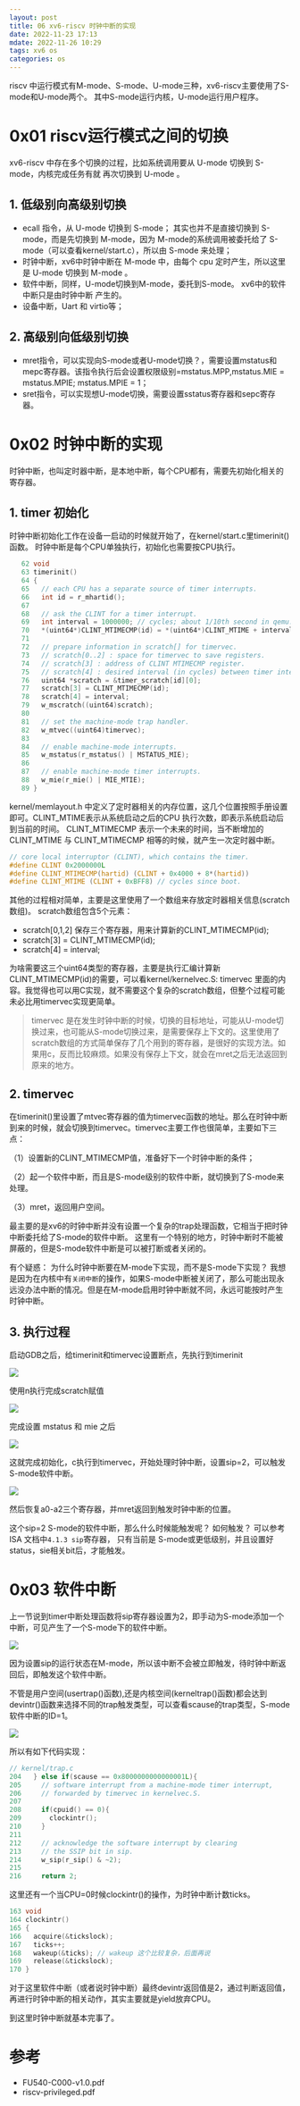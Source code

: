 ```yaml
---
layout: post
title: 06 xv6-riscv 时钟中断的实现
date: 2022-11-23 17:13
mdate: 2022-11-26 10:29
tags: xv6 os
categories: os
---
```


riscv 中运行模式有M-mode、S-mode、U-mode三种，xv6-riscv主要使用了S-mode和U-mode两个。
其中S-mode运行内核，U-mode运行用户程序。



# 0x01 riscv运行模式之间的切换

xv6-riscv 中存在多个切换的过程，比如系统调用要从 U-mode 切换到 S-mode，内核完成任务有就
再次切换到 U-mode 。

## 1. 低级别向高级别切换

- ecall 指令，从 U-mode 切换到 S-mode； 其实也并不是直接切换到 S-mode，而是先切换到 M-mode，因为 M-mode的系统调用被委托给了 S-mode（可以查看kernel/start.c），所以由 S-mode 来处理；
- 时钟中断，xv6中时钟中断在 M-mode 中，由每个 cpu 定时产生，所以这里是 U-mode 切换到 M-mode 。
- 软件中断，同样，U-mode切换到M-mode，委托到S-mode。 xv6中的软件中断只是由时钟中断 产生的。
- 设备中断，Uart 和 virtio等；

## 2. 高级别向低级别切换

- mret指令，可以实现向S-mode或者U-mode切换？，需要设置mstatus和mepc寄存器。该指令执行后会设置权限级别=mstatus.MPP,mstatus.MIE = mstatus.MPIE; mstatus.MPIE = 1；
- sret指令，可以实现想U-mode切换，需要设置sstatus寄存器和sepc寄存器。

# 0x02 时钟中断的实现

时钟中断，也叫定时器中断，是本地中断，每个CPU都有，需要先初始化相关的寄存器。

## 1. timer 初始化

时钟中断初始化工作在设备一启动的时候就开始了，在kernel/start.c里timerinit()函数。 时钟中断是每个CPU单独执行，初始化也需要按CPU执行。

```c
   62 void
   63 timerinit()
   64 {
   65   // each CPU has a separate source of timer interrupts.
   66   int id = r_mhartid();
   67
   68   // ask the CLINT for a timer interrupt.
   69   int interval = 1000000; // cycles; about 1/10th second in qemu.
   70   *(uint64*)CLINT_MTIMECMP(id) = *(uint64*)CLINT_MTIME + interval;
   71
   72   // prepare information in scratch[] for timervec.
   73   // scratch[0..2] : space for timervec to save registers.
   74   // scratch[3] : address of CLINT MTIMECMP register.
   75   // scratch[4] : desired interval (in cycles) between timer interrupts.
   76   uint64 *scratch = &timer_scratch[id][0];
   77   scratch[3] = CLINT_MTIMECMP(id);
   78   scratch[4] = interval;
   79   w_mscratch((uint64)scratch);
   80
   81   // set the machine-mode trap handler.
   82   w_mtvec((uint64)timervec);
   83
   84   // enable machine-mode interrupts.
   85   w_mstatus(r_mstatus() | MSTATUS_MIE);
   86
   87   // enable machine-mode timer interrupts.
   88   w_mie(r_mie() | MIE_MTIE);
   89 }
```

kernel/memlayout.h 中定义了定时器相关的内存位置，这几个位置按照手册设置即可。CLINT_MTIME表示从系统启动之后的CPU 执行次数，即表示系统启动后到当前的时间。 CLINT_MTIMECMP 表示一个未来的时间，当不断增加的 CLINT_MTIME 与 CLINT_MTIMECMP 相等的时候，就产生一次定时器中断。

```c
// core local interruptor (CLINT), which contains the timer.
#define CLINT 0x2000000L
#define CLINT_MTIMECMP(hartid) (CLINT + 0x4000 + 8*(hartid))
#define CLINT_MTIME (CLINT + 0xBFF8) // cycles since boot.
```

其他的过程相对简单，主要是这里使用了一个数组来存放定时器相关信息(scratch数组)。
scratch数组包含5个元素：

- scratch[0,1,2] 保存三个寄存器，用来计算新的CLINT_MTIMECMP(id);
- scratch[3] = CLINT_MTIMECMP(id);
- scratch[4] = interval;

为啥需要这三个uint64类型的寄存器，主要是执行汇编计算新CLINT_MTIMECMP(id)的需要，可以看kernel/kernelvec.S: timervec 里面的内容。我觉得也可以用C实现，就不需要这个复杂的scratch数组，但整个过程可能未必比用timervec实现更简单。

> timervec 是在发生时钟中断的时候，切换的目标地址，可能从U-mode切换过来，也可能从S-mode切换过来，是需要保存上下文的。这里使用了scratch数组的方式简单保存了几个用到的寄存器，是很好的实现方法。如果用c，反而比较麻烦。如果没有保存上下文，就会在mret之后无法返回到原来的地方。

## 2. timervec

在timerinit()里设置了mtvec寄存器的值为timervec函数的地址。那么在时钟中断到来的时候，就会切换到timervec。timervec主要工作也很简单，主要如下三点：

（1）设置新的CLINT_MTIMECMP值，准备好下一个时钟中断的条件；

（2）起一个软件中断，而且是S-mode级别的软件中断，就切换到了S-mode来处理。

（3）mret，返回用户空间。

最主要的是xv6的时钟中断并没有设置一个复杂的trap处理函数，它相当于把时钟中断委托给了S-mode的软件中断。
这里有一个特别的地方，时钟中断时不能被屏蔽的，但是S-mode软件中断是可以被打断或者关闭的。

有个疑惑： 为什么时钟中断要在M-mode下实现，而不是S-mode下实现？ 我想是因为在内核中有`关闭中断`的操作，如果S-mode中断被关闭了，那么可能出现永远没办法中断的情况。但是在M-mode启用时钟中断就不同，永远可能按时产生时钟中断。

## 3. 执行过程

启动GDB之后，给timerinit和timervec设置断点，先执行到timerinit

![](/images/2022-11-22-06-xv6-riscv-timer-interrupts/b-timervec.png)

使用n执行完成scratch赋值

![](/images/2022-11-22-06-xv6-riscv-timer-interrupts/print-scratch.png)

完成设置 mstatus 和 mie 之后

![](/images/2022-11-22-06-xv6-riscv-timer-interrupts/print-mstatus.png)

这就完成初始化，c执行到timervec，开始处理时钟中断，设置sip=2，可以触发S-mode软件中断。

![](/images/2022-11-22-06-xv6-riscv-timer-interrupts/set-sip.png)

然后恢复a0-a2三个寄存器，并mret返回到触发时钟中断的位置。

这个sip=2 S-mode的软件中断，那么什么时候能触发呢？ 如何触发？ 可以参考 ISA 文档中`4.1.3 sip`寄存器，
只有当前是 S-mode或更低级别，并且设置好status，sie相关bit后，才能触发。


# 0x03 软件中断

上一节说到timer中断处理函数将sip寄存器设置为2，即手动为S-mode添加一个中断，可见产生了一个S-mode下的软件中断。

![](/images/2022-11-22-06-xv6-riscv-timer-interrupts/sip-2.png)

因为设置sip的运行状态在M-mode，所以该中断不会被立即触发，待时钟中断返回后，即触发这个软件中断。

不管是用户空间(usertrap()函数),还是内核空间(kerneltrap()函数)都会达到 devintr()函数来选择不同的trap触发类型，可以查看scause的trap类型，S-mode软件中断的ID=1。

![](/images/2022-11-22-06-xv6-riscv-timer-interrupts/soft-intr.png)

所以有如下代码实现：

```c
// kernel/trap.c 
204   } else if(scause == 0x8000000000000001L){
205     // software interrupt from a machine-mode timer interrupt,
206     // forwarded by timervec in kernelvec.S.
207
208     if(cpuid() == 0){
209       clockintr();
210     }
211
212     // acknowledge the software interrupt by clearing
213     // the SSIP bit in sip.
214     w_sip(r_sip() & ~2);
215
216     return 2;
```


这里还有一个当CPU=0时候clockintr()的操作，为时钟中断计数ticks。

```c 
163 void
164 clockintr()
165 {
166   acquire(&tickslock);
167   ticks++;
168   wakeup(&ticks); // wakeup 这个比较复杂，后面再说
169   release(&tickslock);
170 }
```

对于这里软件中断（或者说时钟中断）最终devintr返回值是2，通过判断返回值，再进行时钟中断的相关动作，其实主要就是yield放弃CPU。


到这里时钟中断就基本完事了。

# 参考

- FU540-C000-v1.0.pdf
- riscv-privileged.pdf
